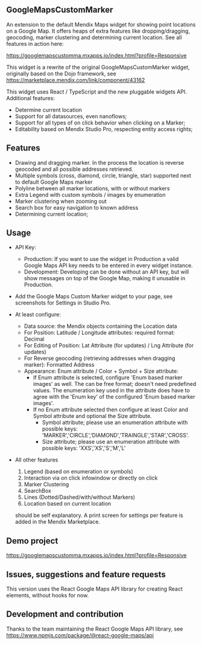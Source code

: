 ## GoogleMapsCustomMarker
An extension to the default Mendix Maps widget for showing point locations on a Google Map. It offers heaps of extra features like dropping/dragging, geocoding, marker clustering and determining current location. See all features in action here:

https://googlemapscustomma.mxapps.io/index.html?profile=Responsive

This widget is a rewrite of the original GoogleMapsCustomMarker widget, originally based on the Dojo framework, see https://marketplace.mendix.com/link/component/43162

This widget uses React / TypeScript and the new pluggable widgets API. Additional features:

* Determine current location
* Support for all datasources, even nanoflows;
* Support for all types of on click behavior when clicking on a Marker;
* Editability based on Mendix Studio Pro, respecting entity access rights;


## Features
* Drawing and dragging marker. In the process the location is reverse geocoded and all possible addresses retrieved.
* Multiple symbols (cross, diamond, circle, triangle, star) supported next to default Google Maps marker 
* Polyline between all marker locations, with or without markers
* Extra Legend with custom symbols / images by enumeration
* Marker clustering when zooming out
* Search box for easy navigation to known address
* Determining current location;

## Usage
* API Key: 
	* Production: If you want to use the widget in Production a valid Google Maps API key needs to be entered in every widget instance. 
	* Development: Developing can be done without an API key, but will show messages on top of the Google Map, making it unusable in Production.

* Add the Google Maps Custom Marker widget to your page, see screenshots for Settings in Studio Pro.

* At least configure:
	* Data source: the Mendix objects containing the Location data
	* For Position: Latitude / Longitude attributes: required format: Decimal
	* For Editing of Position: Lat Attribute (for updates) / Lng Attribute (for updates)
	* For Reverse geocoding (retrieving addresses when dragging marker): Formatted Address 
	* Appearance: Enum attribute / Color + Symbol + Size attribute: 
		* If Enum attribute is selected, configure 'Enum based marker images' as well. The can be free format; doesn't need predefined values. The enumeration key used in the attribute does have to agree with the 'Enum key' of the configured 'Enum based marker images'.
		* If no Enum attribute selected then configure at least Color and Symbol attribute and optional the Size attribute. 
			* Symbol attribute; please use an enumeration attribute with possible keys: 'MARKER','CIRCLE','DIAMOND','TRAINGLE','STAR','CROSS'.
			* Size attribute; please use an enumeration attribute with possible keys: 'XXS','XS','S','M','L'

* All other features 
	1. Legend (based on enumeration or symbols)
	2. Interaction via on click infowindow or directly on click
	3. Marker Clustering
	4. SearchBox
	5. Lines (Dotted/Dashed/with/without Markers)
	6. Location based on current location
	
	should be self explanatory. A print screen for settings per feature is added in the Mendix Marketplace.

## Demo project
https://googlemapscustomma.mxapps.io/index.html?profile=Responsive

## Issues, suggestions and feature requests
This version uses the React Google Maps API library for creating React elements, without hooks for now. 

## Development and contribution
Thanks to the team maintaining the React Google Maps API library, see https://www.npmjs.com/package/@react-google-maps/api
